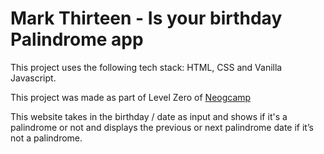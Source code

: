 # Mark Thirteen - Is your birthday Palindrome app

This project uses the following tech stack: HTML, CSS and Vanilla Javascript.  

This project was made as part of Level Zero of [Neogcamp](www.neog.camp)

This website takes in the birthday / date as input and shows if it's a palindrome or not and displays the previous or next palindrome date if it’s not a palindrome.

